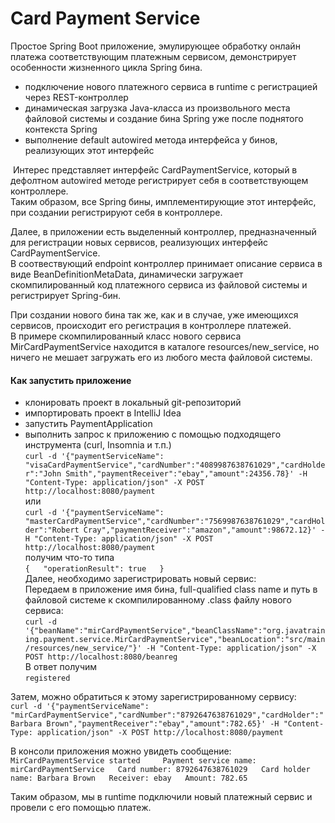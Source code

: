 # Card Payment Service

Простое Spring Boot приложение, эмулирующее обработку онлайн платежа соответствующим платежным сервисом, демонстрирует особенности жизненного цикла Spring бина.  

- подключение нового платежного сервиса в runtime с регистрацией через REST-контроллер  
- динамическая загрузка Java-класса из произвольного места файловой системы и создание бина Spring уже после поднятого контекста Spring    
- выполнение default autowired метода интерфейса у бинов, реализующих этот интерфейс  

&nbsp;Интерес представляет интерфейс CardPaymentService, который в дефолтном autowired методе регистрирует себя в соответствующем контроллере.  
Таким образом, все Spring бины, имплементирующие этот интерфейс, при создании регистрируют себя в контроллере.  

Далее, в приложении есть выделенный контроллер, предназначенный для регистрации новых сервисов, реализующих интерфейс CardPaymentService.  
В соотвествующий endpoint контроллер принимает описание сервиса в виде BeanDefinitionMetaData, динамически загружает скомпилированный код
платежного сервиса из файловой системы и регистрирует Spring-бин.
  
При создании нового бина так же, как и в случае, уже имеющихся сервисов, происходит его регистрация в контроллере платежей.  
В примере скомпилированный класс нового сервиса MirCardPaymentService находится в каталоге resources/new_service, но ничего не мешает загружать его из любого места файловой системы.  

#### Как запустить приложение 
- клонировать проект в локальный git-репозиторий  
- импортировать проект в IntelliJ Idea  
- запустить PaymentApplication  
- выполнить запрос к приложению с помощью подходящего инструмента (curl, Insomnia и т.п.)  
` curl -d '{"paymentServiceName": "visaCardPaymentService","cardNumber":"4089987638761029","cardHolder":"John Smith","paymentReceiver":"ebay","amount":24356.78}' -H "Content-Type: application/json" -X POST http://localhost:8080/payment
 `  
 или  
 `
 curl -d '{"paymentServiceName": "masterCardPaymentService","cardNumber":"7569987638761029","cardHolder":"Robert Cray","paymentReceiver":"amazon","amount":98672.12}' -H "Content-Type: application/json" -X POST http://localhost:8080/payment
 `  
 получим что-то типа  
 `
 {  
   "operationResult": true  
 }  
 `  
 Далее, необходимо зарегистрировать новый сервис:  
 Передаем в приложение имя бина, full-qualified class name и путь в файловой системе к скомпилированному .class файлу нового сервиса:  
 `
 curl -d '{"beanName":"mirCardPaymentService","beanClassName":"org.javatraining.payment.service.MirCardPaymentService","beanLocation":"src/main/resources/new_service/"}' -H "Content-Type: application/json" -X POST http://localhost:8080/beanreg
 `  
 В ответ получим  
 `registered`  
 
 Затем, можно обратиться к этому зарегистрированному сервису:  
 `
 curl -d '{"paymentServiceName": "mirCardPaymentService","cardNumber":"8792647638761029","cardHolder":"Barbara Brown","paymentReceiver":"ebay","amount":782.65}' -H "Content-Type: application/json" -X POST http://localhost:8080/payment
 `
 
 В консоли приложения можно увидеть сообщение:    
 `
 MirCardPaymentService started    
 Payment service name: mirCardPaymentService  
 Card number: 8792647638761029  
 Card holder name: Barbara Brown  
 Receiver: ebay  
 Amount: 782.65  
 `   
 
 Таким образом, мы в runtime подключили новый платежный сервис и провели с его помощью платеж.  
 